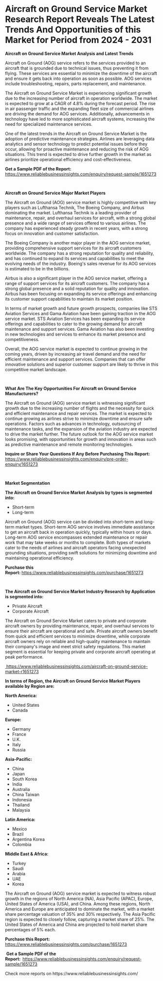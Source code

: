 <p><h1>Aircraft on Ground Service Market Research Report Reveals The Latest Trends And Opportunities of this Market for Period from 2024 - 2031</h1></p><p><strong>Aircraft on Ground Service Market Analysis and Latest Trends</strong></p>
<p><p>Aircraft on Ground (AOG) service refers to the services provided to an aircraft that is grounded due to technical issues, thus preventing it from flying. These services are essential to minimize the downtime of the aircraft and ensure it gets back into operation as soon as possible. AOG services include troubleshooting, repairs, parts replacement, and maintenance.</p><p>The Aircraft on Ground Service Market is experiencing significant growth due to the increasing number of aircraft in operation worldwide. The market is expected to grow at a CAGR of 4.8% during the forecast period. The rise in air passenger traffic and the expanding fleet size of commercial airlines are driving the demand for AOG services. Additionally, advancements in technology have led to more sophisticated aircraft systems, increasing the need for specialized maintenance services.</p><p>One of the latest trends in the Aircraft on Ground Service Market is the adoption of predictive maintenance strategies. Airlines are leveraging data analytics and sensor technology to predict potential issues before they occur, allowing for proactive maintenance and reducing the risk of AOG situations. This trend is expected to drive further growth in the market as airlines prioritize operational efficiency and cost-effectiveness.</p></p>
<p><strong>Get a Sample PDF of the Report:&nbsp;</strong> <a href="https://www.reliablebusinessinsights.com/enquiry/request-sample/1651273">https://www.reliablebusinessinsights.com/enquiry/request-sample/1651273</a></p>
<p>&nbsp;</p>
<p><strong>Aircraft on Ground Service Major Market Players</strong></p>
<p><p>The Aircraft on Ground (AOG) service market is highly competitive with key players such as Lufthansa Technik, The Boeing Company, and Airbus dominating the market. Lufthansa Technik is a leading provider of maintenance, repair, and overhaul services for aircraft, with a strong global presence and a wide range of services offered to various airlines. The company has experienced steady growth in recent years, with a strong focus on innovation and customer satisfaction.</p><p>The Boeing Company is another major player in the AOG service market, providing comprehensive support services for its aircraft customers worldwide. The company has a strong reputation for quality and reliability, and has continued to expand its services and capabilities to meet the evolving needs of the industry. Boeing's sales revenue for its AOG services is estimated to be in the billions.</p><p>Airbus is also a significant player in the AOG service market, offering a range of support services for its aircraft customers. The company has a strong global presence and a solid reputation for quality and innovation. Airbus has been focusing on expanding its service offerings and enhancing its customer support capabilities to maintain its market position.</p><p>In terms of market growth and future growth prospects, companies like STS Aviation Services and Gama Aviation have been gaining traction in the AOG service market. STS Aviation Services has been expanding its service offerings and capabilities to cater to the growing demand for aircraft maintenance and support services. Gama Aviation has also been investing in new technologies and services to enhance its market presence and competitiveness.</p><p>Overall, the AOG service market is expected to continue growing in the coming years, driven by increasing air travel demand and the need for efficient maintenance and support services. Companies that can offer innovative solutions and superior customer support are likely to thrive in this competitive market landscape.</p></p>
<p>&nbsp;</p>
<p><strong>What Are The Key Opportunities For Aircraft on Ground Service Manufacturers?</strong></p>
<p><p>The Aircraft on Ground (AOG) service market is witnessing significant growth due to the increasing number of flights and the necessity for quick and efficient maintenance and repair services. The market is expected to continue growing as airlines strive to minimize downtime and ensure safe operations. Factors such as advances in technology, outsourcing of maintenance tasks, and the expansion of the aviation industry are expected to drive the market further. The future outlook for the AOG service market looks promising, with opportunities for growth and innovation in areas such as predictive maintenance and remote monitoring technologies.</p></p>
<p><strong>Inquire or Share Your Questions If Any Before Purchasing This Report:</strong> <a href="https://www.reliablebusinessinsights.com/enquiry/pre-order-enquiry/1651273">https://www.reliablebusinessinsights.com/enquiry/pre-order-enquiry/1651273</a></p>
<p>&nbsp;</p>
<p><strong>Market Segmentation</strong></p>
<p><strong>The Aircraft on Ground Service Market Analysis by types is segmented into:</strong></p>
<p><ul><li>Short-term</li><li>Long-term</li></ul></p>
<p><p>Aircraft on Ground (AOG) service can be divided into short-term and long-term market types. Short-term AOG service involves immediate assistance to get an aircraft back in operation quickly, typically within hours or days. Long-term AOG service encompasses extended maintenance or repair work that may take weeks or months to complete. Both types of markets cater to the needs of airlines and aircraft operators facing unexpected grounding situations, providing swift solutions for minimizing downtime and maintaining operational efficiency.</p></p>
<p><strong>Purchase this Report:&nbsp;</strong><a href="https://www.reliablebusinessinsights.com/purchase/1651273">https://www.reliablebusinessinsights.com/purchase/1651273</a></p>
<p>&nbsp;</p>
<p><strong>The Aircraft on Ground Service Market Industry Research by Application is segmented into:</strong></p>
<p><ul><li>Private Aircraft</li><li>Corporate Aircraft</li></ul></p>
<p><p>The Aircraft on Ground Service Market caters to private and corporate aircraft owners by providing maintenance, repair, and overhaul services to ensure their aircraft are operational and safe. Private aircraft owners benefit from quick and efficient services to minimize downtime, while corporate aircraft owners rely on reliable and high-quality maintenance to maintain their company's image and meet strict safety regulations. This market segment is essential for keeping private and corporate aircraft operating at peak performance.</p></p>
<p><a href="https://www.reliablebusinessinsights.com/aircraft-on-ground-service-market-r1651273">&nbsp;https://www.reliablebusinessinsights.com/aircraft-on-ground-service-market-r1651273</a></p>
<p><strong>In terms of Region, the Aircraft on Ground Service Market Players available by Region are:</strong></p>
<p>
    <p> <strong> North America: </strong>
        <ul>
            <li>United States</li>
            <li>Canada</li>
        </ul>
        </p> 
    <p> <strong> Europe: </strong>
        <ul>
            <li>Germany</li>
            <li>France</li>
            <li>U.K.</li>
            <li>Italy</li>
            <li>Russia</li>
        </ul>
        </p> 
    <p> <strong> Asia-Pacific: </strong>
        <ul>
            <li>China</li>
            <li>Japan</li>
            <li>South Korea</li>
            <li>India</li>
            <li>Australia</li>
            <li>China Taiwan</li>
            <li>Indonesia</li>
            <li>Thailand</li>
            <li>Malaysia</li>
        </ul>
        </p> 
    <p> <strong> Latin America: </strong>
        <ul>
            <li>Mexico</li>
            <li>Brazil</li>
            <li>Argentina Korea</li>
            <li>Colombia</li>
        </ul>
        </p> 
    <p> <strong> Middle East & Africa: </strong>
        <ul>
            <li>Turkey</li>
            <li>Saudi</li>
            <li>Arabia</li>
            <li>UAE</li>
            <li>Korea</li>
        </ul>
    </p>
    </p>
<p><p>The Aircraft on Ground (AOG) service market is expected to witness robust growth in the regions of North America (NA), Asia Pacific (APAC), Europe, United States of America (USA), and China. Among these regions, North America and Europe are anticipated to dominate the market, with a market share percentage valuation of 35% and 30% respectively. The Asia Pacific region is expected to closely follow, capturing a market share of 25%. The United States of America and China are projected to hold market share percentages of 5% each.</p></p>
<p><strong>Purchase this Report: </strong><a href="https://www.reliablebusinessinsights.com/purchase/1651273">https://www.reliablebusinessinsights.com/purchase/1651273</a></p>
<p>&nbsp;<strong>Get a Sample PDF of the Report:&nbsp;&nbsp;</strong><a href="https://www.reliablebusinessinsights.com/enquiry/request-sample/1651273">https://www.reliablebusinessinsights.com/enquiry/request-sample/1651273</a></p>
<p><strong></strong></p>
<p>Check more reports on https://www.reliablebusinessinsights.com/</p>
